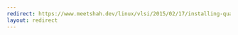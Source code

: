 ```yaml
---
redirect: https://www.meetshah.dev/linux/vlsi/2015/02/17/installing-quartus-and-configuration.html
layout: redirect
---
```

